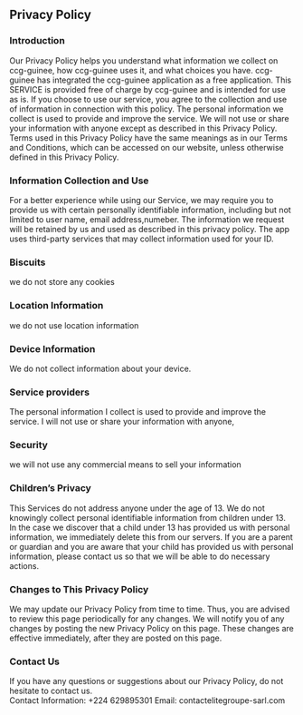 Privacy Policy  
----------------

### Introduction
Our Privacy Policy helps you understand what information we collect on ccg-guinee, how ccg-guinee uses it, and what choices you have.
ccg-guinee has integrated the ccg-guinee application as a free application. This SERVICE is provided free of charge by ccg-guinee and is intended for use as is.
If you choose to use our service, you agree to the collection and use of information in connection with this policy. The personal information we collect is used to provide and improve 
the service. We will not use or share your information with anyone except as described in this Privacy Policy.
Terms used in this Privacy Policy have the same meanings as in our Terms and Conditions, which can be accessed on our website, unless otherwise defined in this Privacy Policy.

### Information Collection and Use
For a better experience while using our Service, we may require you to provide us with certain personally identifiable information, including 
but not limited to user name, email address,numeber. The information we request will be retained by us and used as described in this privacy policy.
The app uses third-party services that may collect information used for your ID.

### Biscuits
we do not store any cookies


### Location Information
we do not use location information

### Device Information
We do not collect information about your device.

### Service providers
 The personal information I collect is used to provide and improve the service. I will not use or share your information with anyone,
### Security
we will not use any commercial means to sell your information
### Children’s Privacy  
This Services do not address anyone under the age of 13. We do not knowingly collect personal identifiable information from children under 13. In the case we discover 
that a child under 13 has provided us with personal information, we immediately delete this from our servers. If you  are  a  parent  or  guardian and you are aware that
your child has provided us with personal information, please contact us so that we will be able to do necessary actions.  

### Changes to This Privacy Policy  
We may update our Privacy Policy from time to time. Thus, you are advised to review this page periodically for any changes. We will notify you of any changes by 
posting the new Privacy Policy on this page. These changes are effective immediately, after they are posted on this page.  

### Contact Us  
If you have any questions or suggestions about our Privacy Policy, do not hesitate to contact us.  
Contact Information:  +224 629895301
Email: contactelitegroupe-sarl.com
